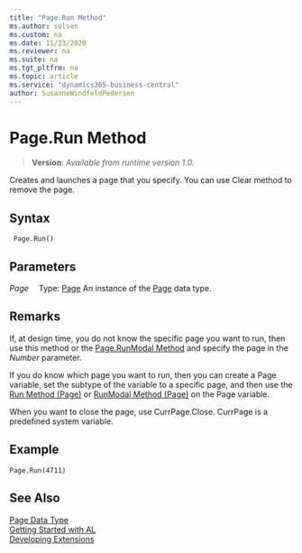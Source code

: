 ```yaml
---
title: "Page.Run Method"
ms.author: solsen
ms.custom: na
ms.date: 11/23/2020
ms.reviewer: na
ms.suite: na
ms.tgt_pltfrm: na
ms.topic: article
ms.service: "dynamics365-business-central"
author: SusanneWindfeldPedersen
---
```

[//]: # (START>DO_NOT_EDIT)
[//]: # (IMPORTANT:Do not edit any of the content between here and the END>DO_NOT_EDIT.)
[//]: # (Any modifications should be made in the .xml files in the ModernDev repo.)
# Page.Run Method
> **Version**: _Available from runtime version 1.0._

Creates and launches a page that you specify. You can use Clear method to remove the page.


## Syntax
```
 Page.Run()
```

## Parameters
*Page*
&emsp;Type: [Page](page-data-type.md)
An instance of the [Page](page-data-type.md) data type.


[//]: # (IMPORTANT: END>DO_NOT_EDIT)

## Remarks

If, at design time, you do not know the specific page you want to run, then use this method or the [Page.RunModal Method](page-runmodal--method.md) and specify the page in the *Number* parameter.  

If you do know which page you want to run, then you can create a Page variable, set the subtype of the variable to a specific page, and then use the [Run Method \(Page\)](page-run--method.md) or [RunModal Method \(Page\)](page-runmodal--method.md) on the Page variable.  

When you want to close the page, use CurrPage.Close. CurrPage is a predefined system variable.  

## Example  

```al
Page.Run(4711)
```  
  

## See Also
[Page Data Type](page-data-type.md)  
[Getting Started with AL](../../devenv-get-started.md)  
[Developing Extensions](../../devenv-dev-overview.md)